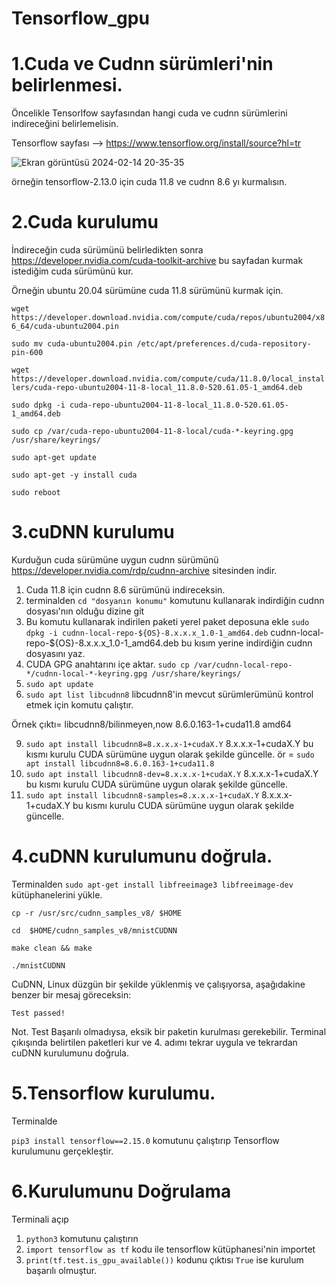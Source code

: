 # Tensorflow_gpu

# 1.Cuda ve Cudnn sürümleri'nin belirlenmesi.

Öncelikle Tensorlfow sayfasından hangi cuda ve cudnn sürümlerini indireceğini belirlemelisin.

Tensorflow sayfası -->  https://www.tensorflow.org/install/source?hl=tr

![Ekran görüntüsü 2024-02-14 20-35-35](https://github.com/koesan/Tensorflow_gpu/assets/96130124/086f5465-71d7-4a9f-bca3-f8630be0cd5b)

örneğin tensorflow-2.13.0 için cuda 11.8 ve cudnn 8.6 yı kurmalısın.

# 2.Cuda kurulumu

İndireceğin cuda sürümünü belirledikten sonra https://developer.nvidia.com/cuda-toolkit-archive bu sayfadan kurmak istediğim cuda sürümünü kur.

Örneğin ubuntu 20.04 sürümüne cuda 11.8 sürümünü kurmak için.

`
wget https://developer.download.nvidia.com/compute/cuda/repos/ubuntu2004/x86_64/cuda-ubuntu2004.pin
`

`
sudo mv cuda-ubuntu2004.pin /etc/apt/preferences.d/cuda-repository-pin-600
`

`
wget https://developer.download.nvidia.com/compute/cuda/11.8.0/local_installers/cuda-repo-ubuntu2004-11-8-local_11.8.0-520.61.05-1_amd64.deb
`

`
sudo dpkg -i cuda-repo-ubuntu2004-11-8-local_11.8.0-520.61.05-1_amd64.deb
`

`
sudo cp /var/cuda-repo-ubuntu2004-11-8-local/cuda-*-keyring.gpg /usr/share/keyrings/
`

`
sudo apt-get update
`

`
sudo apt-get -y install cuda
`

`
sudo reboot
`

# 3.cuDNN kurulumu

Kurduğun cuda sürümüne uygun cudnn sürümünü https://developer.nvidia.com/rdp/cudnn-archive sitesinden indir.

1. Cuda 11.8 için cudnn 8.6 sürümünü indireceksin.
2. terminalden `cd "dosyanın konumu"` komutunu kullanarak indirdiğin cudnn dosyası'nın olduğu dizine git
3. Bu komutu kullanarak indirilen paketi yerel paket deposuna ekle
`sudo dpkg -i cudnn-local-repo-${OS}-8.x.x.x_1.0-1_amd64.deb` cudnn-local-repo-${OS}-8.x.x.x_1.0-1_amd64.deb bu kısım yerine indirdiğin cudnn dosyasını yaz.
5. CUDA GPG anahtarını içe aktar.
`sudo cp /var/cudnn-local-repo-*/cudnn-local-*-keyring.gpg /usr/share/keyrings/`
6. `sudo apt update`
7. `sudo apt list libcudnn8` libcudnn8'in mevcut sürümlerümünü kontrol etmek için komutu çalıştır. 

Örnek çıktı= libcudnn8/bilinmeyen,now 8.6.0.163-1+cuda11.8 amd64

9. `sudo apt install libcudnn8=8.x.x.x-1+cudaX.Y` 8.x.x.x-1+cudaX.Y bu kısmı kurulu CUDA sürümüne uygun olarak şekilde güncelle.
ör = `sudo apt install libcudnn8=8.6.0.163-1+cuda11.8`
10. `sudo apt install libcudnn8-dev=8.x.x.x-1+cudaX.Y` 8.x.x.x-1+cudaX.Y bu kısmı kurulu CUDA sürümüne uygun olarak şekilde güncelle.
11. `sudo apt install libcudnn8-samples=8.x.x.x-1+cudaX.Y` 8.x.x.x-1+cudaX.Y bu kısmı kurulu CUDA sürümüne uygun olarak şekilde güncelle.

# 4.cuDNN kurulumunu doğrula.

Terminalden `sudo apt-get install libfreeimage3 libfreeimage-dev` kütüphanelerini yükle.

`cp -r /usr/src/cudnn_samples_v8/ $HOME`

`cd  $HOME/cudnn_samples_v8/mnistCUDNN`

`make clean && make`

`./mnistCUDNN`

CuDNN, Linux düzgün bir şekilde yüklenmiş ve çalışıyorsa, aşağıdakine benzer bir mesaj göreceksin:

`Test passed!`

Not. Test Başarılı olmadıysa, eksik bir paketin kurulması gerekebilir. Terminal çıkışında belirtilen paketleri kur ve 4. adımı tekrar uygula ve tekrardan cuDNN kurulumunu doğrula.

# 5.Tensorflow kurulumu.

Terminalde

`pip3 install tensorflow==2.15.0` komutunu çalıştırıp Tensorflow kurulumunu gerçekleştir.

# 6.Kurulumunu Doğrulama

Terminali açıp

1. `python3` komutunu çalıştırın
2. `import tensorflow as tf` kodu ile tensorflow kütüphanesi'nin importet
3. `print(tf.test.is_gpu_available())` kodunu çıktısı `True` ise kurulum başarılı olmuştur.












